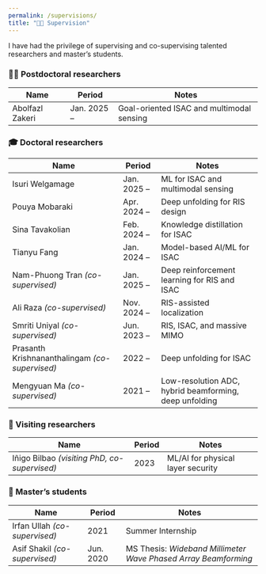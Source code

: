 ```yaml
---
permalink: /supervisions/
title: "👩‍🏫 Supervision"
---
```


I have had the privilege of supervising and co-supervising talented researchers and master’s students.  

### 🧑‍🎓 Postdoctoral researchers
| Name            | Period      | Notes |
|-----------------|-------------|-------|
| Abolfazl Zakeri | Jan. 2025 – | Goal-oriented ISAC and multimodal sensing |

### 🎓 Doctoral researchers
| Name                          | Period      | Notes |
|-------------------------------|-------------|-------|
| Isuri Welgamage               | Jan. 2025 – | ML for ISAC and multimodal sensing |
| Pouya Mobaraki                | Apr. 2024 – | Deep unfolding for RIS design |
| Sina Tavakolian                | Feb. 2024 – | Knowledge distillation for ISAC |
| Tianyu Fang                   | Jan. 2024 – | Model-based AI/ML for ISAC |
| Nam-Phuong Tran *(co-supervised)* | Jan. 2025 – | Deep reinforcement learning for RIS and ISAC |
| Ali Raza *(co-supervised)*    | Nov. 2024 – | RIS-assisted localization |
| Smriti Uniyal *(co-supervised)* | Jun. 2023 – | RIS, ISAC, and massive MIMO |
| Prasanth Krishnananthalingam *(co-supervised)* | 2022 – | Deep unfolding for ISAC |
| Mengyuan Ma *(co-supervised)* | 2021 –      | Low-resolution ADC, hybrid beamforming, deep unfolding |

### 🧳 Visiting researchers
| Name         | Period | Notes |
|--------------|--------|-------|
| Iñigo Bilbao *(visiting PhD, co-supervised)* | 2023 | ML/AI for physical layer security |

### 📜 Master’s students
| Name        | Period     | Notes |
|-------------|------------|-------|
| Irfan Ullah *(co-supervised)* | 2021 | Summer Internship |
| Asif Shakil *(co-supervised)* | Jun. 2020 | MS Thesis: *Wideband Millimeter Wave Phased Array Beamforming* |
